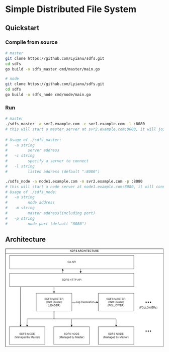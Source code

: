 # Simple Distributed File System

## Quickstart

### Compile from source
```bash
# master
git clone https://github.com/Lyianu/sdfs.git
cd sdfs
go build -o sdfs_master cmd/master/main.go
```
    
```bash
# node
git clone https://github.com/Lyianu/sdfs.git
cd sdfs
go build -o sdfs_node cmd/node/main.go
```

### Run
```bash
# master
./sdfs_master -a svr2.example.com -c svr1.example.com -l :8080
# this will start a master server at svr2.example.com:8080, it will join raft cluster via svr1.example.com, port 8080 will be used for HTTP API, port 9000 will be used for raft communication(gRPC)

# Usage of ./sdfs_master:
#   -a string
#         server address
#   -c string
#         specify a server to connect
#   -l string
#         listen address (default ":8080")
```
    
```bash
./sdfs_node -a node1.example.com -m svr2.example.com -p :8080
# this will start a node server at node1.example.com:8080, it will connect to master cluster via svr2.example.com, port 8080 will be used for HTTP API
# Usage of ./sdfs_node:
#   -a string
#         node address
#   -m string
#         master address(including port)
#   -p string
#         node port (default "8080")
```

## Architecture
![SDFS Architecture](architecture.png)